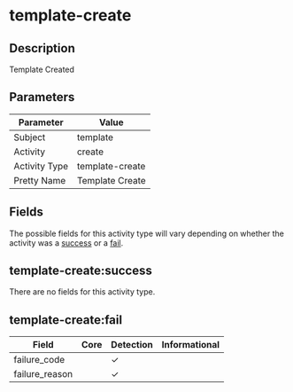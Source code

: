 template-create
===============

Description
-----------
Template Created

Parameters
----------
| Parameter     | Value           |
| ------------- | --------------- |
| Subject       | template        |
| Activity      | create          |
| Activity Type | template-create |
| Pretty Name   | Template Create |


Fields
------

The possible fields for this activity type will vary depending on whether the activity was a [success](#template-createsuccess) or a [fail](#template-createfail).


template-create:success
-----------------------

There are no fields for this activity type.


template-create:fail
--------------------

| Field          | Core | Detection | Informational |
| -------------- | ---- | --------- | ------------- |
| failure_code   |      | &#10003;  |               |
| failure_reason |      | &#10003;  |               |